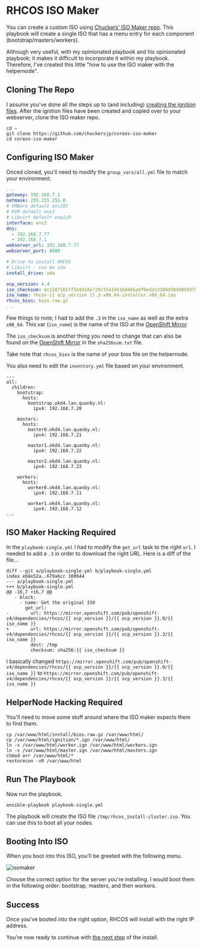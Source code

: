# RHCOS ISO Maker

You can create a custom ISO using [Chuckers' ISO Maker repo](https://github.com/chuckersjp/coreos-iso-maker). This playbook will create a single ISO that has a menu entry for each component (bootstrap/masters/workers).

Although very useful, with my opinionated playbook and his opinionated playbook; it makes it difficult to incorporate it within my playbook. Therefore, I've created this little "how to use the ISO maker with the helpernode".

## Cloning The Repo

I assume you've done all the steps up to (and including) [creating the ignition files](https://github.com/RedHatOfficial/okd4-helpernode/blob/master/docs/quickstart-static.md#create-ignition-configs). After the ignition files have been created and copied over to your webserver, clone the ISO maker repo.

```
cd ~
git clone https://github.com/chuckersjp/coreos-iso-maker
cd coreos-iso-maker
```

## Configuring ISO Maker

Onced cloned, you'll need to modify the `group_vars/all.yml` file to match your environment.

```yaml
---
gateway: 192.168.7.1
netmask: 255.255.255.0
# VMWare default ens192
# KVM default ens3
# Libvirt default enp1s0
interface: ens3
dns: 
  - 192.168.7.77
  - 192.168.7.1
webserver_url: 192.168.7.77
webserver_port: 8080

# Drive to install RHCOS
# Libvirt - can be vda
install_drive: vda

ocp_version: 4.4
iso_checksum: dc1287165ff5b9d10e729c5541b616d466a9f0ed2e3380d59490503758a4cb24
iso_name: rhcos-{{ ocp_version }}.3-x86_64-installer.x86_64.iso
rhcos_bios: bios.raw.gz
...
```

Few things to note; I had to add the `.3` in the `iso_name` as well as the extra `x86_64`. This var (`iso_name`) is the name of the ISO at the [OpenShift Mirror](https://mirror.openshift.com/pub/openshift-v4/dependencies/rhcos/).

The `iso_checksum` is another thing you need to change that can also be found on the [OpenShift Mirror](https://mirror.openshift.com/pub/openshift-v4/dependencies/rhcos/) in the `sha256sum.txt` file.

Take note that `rhcos_bios` is the name of your bios file on the helpernode.

You also need to edit the `inventory.yml` file based on your environment.

```
---
all:
  children:
    bootstrap:
      hosts:
        bootstrap.okd4.lan.quanby.nl:
          ipv4: 192.168.7.20
    
    masters:
      hosts:
        master0.okd4.lan.quanby.nl:
          ipv4: 192.168.7.21

        master1.okd4.lan.quanby.nl:
          ipv4: 192.168.7.22

        master2.okd4.lan.quanby.nl:
          ipv4: 192.168.7.23
        
    workers:
      hosts:
        worker0.okd4.lan.quanby.nl:
          ipv4: 192.168.7.11

        worker1.okd4.lan.quanby.nl:
          ipv4: 192.168.7.12
...
```

## ISO Maker Hacking Required

In the `playbook-single.yml` I had to modify the `get_url` task to the right `url`. I needed to add a `.3` in order to download the right URL. Here is a diff of the file...

```
diff --git a/playbook-single.yml b/playbook-single.yml
index eb8e52a..679a6cc 100644
--- a/playbook-single.yml
+++ b/playbook-single.yml
@@ -16,7 +16,7 @@
   - block:
     - name: Get the original ISO
       get_url:
-        url: https://mirror.openshift.com/pub/openshift-v4/dependencies/rhcos/{{ ocp_version }}/{{ ocp_version }}.0/{{ iso_name }}
+        url: https://mirror.openshift.com/pub/openshift-v4/dependencies/rhcos/{{ ocp_version }}/{{ ocp_version }}.3/{{ iso_name }}
         dest: /tmp
         checksum: sha256:{{ iso_checksum }}
```

I basically changed `https://mirror.openshift.com/pub/openshift-v4/dependencies/rhcos/{{ ocp_version }}/{{ ocp_version }}.0/{{ iso_name }}` to `https://mirror.openshift.com/pub/openshift-v4/dependencies/rhcos/{{ ocp_version }}/{{ ocp_version }}.3/{{ iso_name }}`

## HelperNode Hacking Required

You'll need to move some stuff around where the ISO maker expects them to find them.

```
cp /var/www/html/install/bios.raw.gz /var/www/html/
cp /var/www/html/ignition/*.ign /var/www/html/
ln -s /var/www/html/worker.ign /var/www/html/workers.ign
ln -s /var/www/html/master.ign /var/www/html/masters.ign
chmod o+r /var/www/html/*
restorecon -vR /var/www/html
```

## Run The Playbook

Now run the playbook.

```
ansible-playbook playbook-single.yml
```

The playbook will create the ISO file `/tmp/rhcos_install-cluster.iso`. You can use this to boot all your nodes.

## Booting Into ISO

When you boot into this ISO, you'll be greeted with the following menu.

![isomaker](images/rhcos-iso-maker.png)

Choose the correct option for the server you're installing. I would boot them in the following order: bootstrap, masters, and then workers.

## Success

Once you've booted into the right option, RHCOS will install with the right IP address.

You're now ready to continue with [the next step](https://github.com/RedHatOfficial/okd4-helpernode/blob/master/docs/quickstart-static.md#wait-for-install) of the install.
